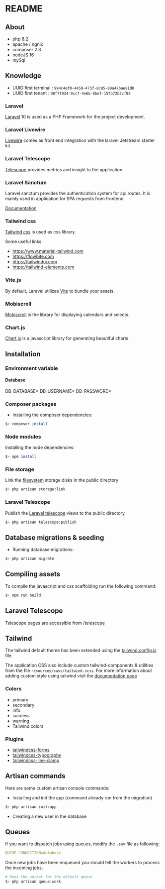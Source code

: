 # README

## About

- php 8.2
- apache / ngnix
- composer 2.3
- nodeJS 16
- mySql

## Knowledge

- UUID first terminal : `994c4ef0-4459-475f-8c95-09a47bae81d0`
- UUID first tenant : `98f7f934-9cc7-4e6b-8bef-157b72b3cf88`


### Laravel

[Laravel](https://laravel.com/) 10 is used as a PHP Framework for the project development.

### Laravel Livewire

[Livewire](https://laravel-livewire.com/) comes as front end integration with the laravel Jetstream starter kit.

### Laravel Telescope

[Telescope](https://laravel.com/docs/9.x/telescope) provides metrics and insight to the application.

### Laravel Sanctum

Laravel sanctum provides the authentication system for api routes.
It is mainly used in application for SPA requests from frontend

[Documentation](https://laravel.com/docs/9.x/sanctum)

### Tailwind css

[Tailwind css](https://tailwindcss.com/) is used as css library.

Some useful links:

- https://www.material-tailwind.com
- https://flowbite.com
- https://tailwindui.com
- https://tailwind-elements.com

### Vite.js

By default, Laravel utilizes [Vite](https://vitejs.dev/) to bundle your assets.

### Mobiscroll

[Mobiscroll](https://mobiscroll.com/) is the library for displaying calendars and selects.

### Chart.js

[Chart.js](https://www.chartjs.org/docs/latest/) is a javascript library for generating beautiful charts.


## Installation

### Environment variable

#### Database

DB_DATABASE=
DB_USERNAME=
DB_PASSWORD=

### Composer packages

- Installing the composer dependencies:

```bash
$> composer install
```

### Node modules

Installing the node dependencies:

```bash
$> npm install
```

### File storage

Link the [filesystem](https://laravel.com/docs/9.x/filesystem) storage disks in the public directory

```bash
$> php artisan storage:link
```

### Laravel Telescope

Publish the [Laravel telescope](https://laravel.com/docs/9.x/telescope#introduction) views to the public directory

```bash
$> php artisan telescope:publish
```


## Database migrations & seeding

- Running database migrations:

```bash
$> php artisan migrate
```

## Compiling assets

To compile the javascript and css scaffolding run the following command:

```bash
$> npm run build
```

## Laravel Telescope

Telescope pages are accessible from /telescope


## Tailwind

The tailwind default theme has been extended using the [tailwind.config.js](https://tailwindcss.com/docs/configuration) file.

The application CSS also include custom tailwind-components & utilities from the file `resources/sass/tailwind.scss`. For more information about adding custom style using tailwind visit the [documentation page](https://tailwindcss.com/docs/adding-custom-styles#using-css-and-layer)

### Colors

- primary
- secondary
- info
- success
- warning
- Tailwind colors

### Plugins

- [tailwindcss-forms](https://github.com/tailwindlabs/tailwindcss-forms)
- [tailwindcss-typography](https://tailwindcss.com/docs/typography-plugin)
- [tailwindcss-line-clamp](https://github.com/tailwindlabs/tailwindcss-line-clamp)

## Artisan commands

Here are some custom artisan console commands:

- Installing and init the app (command already run from the migration)

```bash
$> php artisan init:app
```

- Creating a new user in the database

## Queues

If you want to dispatch jobs using queues, modify the `.env` file as following:

```yml
QUEUE_CONNECTION=database
```

Once new jobs have been enqueued you should tell the workers to process the incoming jobs.

```bash
# Runs the worker for the default queue
$> php artisan queue:work

